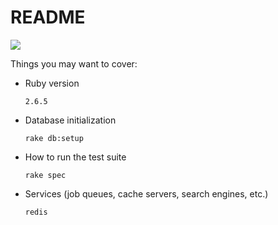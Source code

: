 # README

![](https://github.com/frostyblok/mock-league/workflows/CI/badge.svg)



Things you may want to cover:

* Ruby version
 
      2.6.5

* Database initialization

      rake db:setup

* How to run the test suite
        
      rake spec

* Services (job queues, cache servers, search engines, etc.)

      redis
